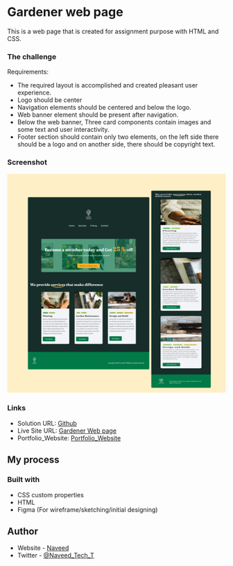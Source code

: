 # Gardener web page

This is a web page that is created for assignment purpose with HTML and CSS.

### The challenge

Requirements:

- The required layout is accomplished and created pleasant user experience.
- Logo should be center
- Navigation elements should be centered and below the logo.
- Web banner element should be present after navigation.
- Below the web banner, Three card components contain images and some text and user interactivity.
- Footer section should contain only two elements, on the left side there should be a logo and on another side, there should be copyright text.

### Screenshot

![](/screenshot.png)

### Links

- Solution URL: [Github](https://github.com/Naveed89-tech/Garden_webpage)
- Live Site URL: [Gardener Web page](https://gardener-webpage.netlify.app/)
- Portfolio_Website: [Portfolio_Website](https://naveedtechs.netlify.app/)

## My process

### Built with

- CSS custom properties
- HTML
- Figma (For wireframe/sketching/initial designing)

## Author

- Website - [Naveed](https://naveedtechs.netlify.app/)
- Twitter - [@Naveed_Tech_T](https://twitter.com/Naveed_Tech_T)

